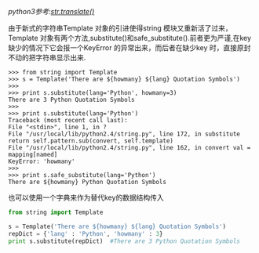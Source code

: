 _python3参考:[str.translate()](https://github.com/zhangjunhd/python-examples/blob/master/ProgrammingInPython3/DataTypes.md#string-operators-and-methods)_

由于新式的字符串Template 对象的引进使得string 模块又重新活了过来，Template 对象有两个方法,substitute()和safe_substitute().前者更为严谨,在key 缺少的情况下它会报一个KeyError 的异常出来，而后者在缺少key 时，直接原封不动的把字符串显示出来.

    >>> from string import Template
    >>> s = Template('There are ${howmany} ${lang} Quotation Symbols')
    >>>
    >>> print s.substitute(lang='Python', howmany=3)
    There are 3 Python Quotation Symbols
    >>>
    >>> print s.substitute(lang='Python')
    Traceback (most recent call last):
    File "<stdin>", line 1, in ?
    File "/usr/local/lib/python2.4/string.py", line 172, in substitute
    return self.pattern.sub(convert, self.template)
    File "/usr/local/lib/python2.4/string.py", line 162, in convert val =
    mapping[named]
    KeyError: 'howmany'
    >>>
    >>> print s.safe_substitute(lang='Python')
    There are ${howmany} Python Quotation Symbols

也可以使用一个字典来作为替代key的数据结构传入

```python
from string import Template

s = Template('There are ${howmany} ${lang} Quotation Symbols')
repDict = {'lang' : 'Python', 'howmany' : 3}
print s.substitute(repDict)  #There are 3 Python Quotation Symbols
```
